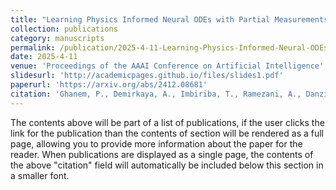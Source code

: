 ```yaml
---
title: "Learning Physics Informed Neural ODEs with Partial Measurements"
collection: publications
category: manuscripts
permalink: /publication/2025-4-11-Learning-Physics-Informed-Neural-ODEs-with-Partial-Measurements
date: 2025-4-11
venue: 'Proceedings of the AAAI Conference on Artificial Intelligence'
slidesurl: 'http://academicpages.github.io/files/slides1.pdf'
paperurl: 'https://arxiv.org/abs/2412.08681'
citation: 'Ghanem, P., Demirkaya, A., Imbiriba, T., Ramezani, A., Danziger, Z. and Erdogmus, D., 2025, April. Learning physics informed neural odes with partial measurements. In Proceedings of the AAAI Conference on Artificial Intelligence (Vol. 39, No. 16, pp. 16799-16807).'
---
```

The contents above will be part of a list of publications, if the user clicks the link for the publication than the contents of section will be rendered as a full page, allowing you to provide more information about the paper for the reader. When publications are displayed as a single page, the contents of the above "citation" field will automatically be included below this section in a smaller font.
